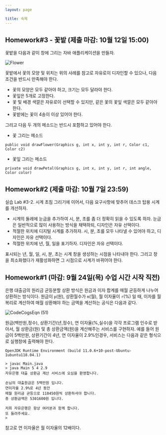 ```yaml
---
layout: page

title: 숙제
---
```


## Homework#3 - 꽃밭 (제출 마감: 10월 12일 15:00)

꽃밭을 다음과 같이 창에 그리는 자바 애플리케이션을 만들자.

![Flower](https://i.imgur.com/Ufy7rsS.png)

꽃밭에서 꽃의 모양 및 위치는 위의 사례를 참고로 자유로이 디자인할 수 있으나, 
다음 조건을 반드시 만족해야 한다.

- 꽃의 모양은 모두 같아야 하고, 크기는 모두 달라야 한다.
- 꽃잎은 5개로 고정한다.
- 꽃 및 배경 색깔은 자유로이 선택할 수 있지만, 같은 꽃의 꽃잎 색깔은 모두 같아야 한다.
- 꽃밭에는 꽃이 4송이 이상 있어야 한다.

그리고 다음 두 개의 메소드는 반드시 포함하고 있어야 한다.

- 꽃 그리는 메소드

``` public void drawFlower(Graphics g, int x, int y, int r, Color c1, Color c2) ```

- 꽃잎 그리는 메소드

``` private void drawPetal(Graphics g, int x, int y, int r, int angle, Color color) ```


## Homework#2 (제출 마감: 10월 7일 23:59)

실습 Lab #3-2. 시계 초침 그리기에 이어서, 다음 요구사항에 맞추어 데스크 탑용 시계를 개선하자.

- 시계의 둘레에 눈금을 추가하여 시, 분, 초를 좀 더 정확히 읽을 수 있도록 하자. 
눈금은 일반적으로 많이 사용하는 방식을 채택하되, 디자인은 자유 선택이다.
- 적절한 위치에 디지털 시계를 추가하자. 시, 분, 초를 모두 나타낼 수 있어야 하고,
디자인은 자유 선택이다.
- 적절한 위치에 년, 월, 일을 표기하자. 디자인은 자유 선택이다.

표시되는 년, 월, 일, 시, 분, 초는 시계 창을 생성하는 시점을 나타내야 한다.
그리고 창을 최소화했다가 재활성화하면 그 시점으로 시계가 바뀌어야 한다.




## Homework#1 (마감: 9월 24일(목) 수업 시간 시작 직전)

은행 대출금의 원리금 균등분할 상환 방식은 원금과 이자 합계를 매월 균등하게 나누어 상환하는 방식이다. 원금이 `p`(원), 상환월수가 `m`(월), 월 이자율이 `r`(%) 일 때, 이자를 월 복리로 계산하여 매월 상환해야 하는 금액을 계산하는 공식은 다음과 같다.

![CodeCogsEqn (51)](https://i.imgur.com/1N3rFiG.gif)

원금(백만원,정수), 상환기간(년,정수), 연 이자율(%,실수)을 각각 프로그램 인수로 받아서, 월 상환금(원) 및 총 상환금액(원)을 계산해주는 서비스를 구현하자. 예를 들어 원금이 5백만원, 상환기간이 4년, 연 이자율이 2.9%인경우, 서비스는 다음과 같은 형식으로 실행창에 출력해야 한다.

```
OpenJDK Runtime Environment (build 11.0.6+10-post-Ubuntu-1ubuntu118.04.1)

> javac Main.java
> java Main 5 4 2.9
자유은행 대출 상환금 계산 서비스에 오심을 환영합니다.

손님의 대출원금은 5백만원 입니다.
연이자율 2.9%로 4년 동안
메월 원리금 균등으로 110450원씩 상환하셔야 합니다.
총 상환금액은 5301600원 입니다.

저희 자유은행은 항상 여러분과 함께 합니다.
또 들려주세요.
>
```

참고로 연 이자율은 월 이자율의 12배이다.
